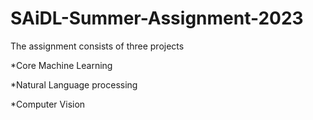 # SAiDL-Summer-Assignment-2023

The assignment consists of three projects

*Core Machine Learning

*Natural Language processing

*Computer Vision
